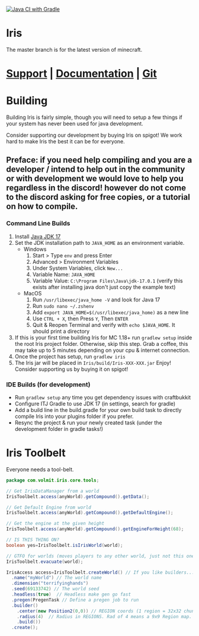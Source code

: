 [![Java CI with Gradle](https://github.com/OpenCommunity-Original/Iris/actions/workflows/gradle.yml/badge.svg)](https://github.com/OpenCommunity-Original/Iris/actions/workflows/gradle.yml)
# Iris

The master branch is for the latest version of minecraft.

# [Support](https://discord.gg/3xxPTpT) **|** [Documentation](https://docs.volmit.com/iris/) **|** [Git](https://github.com/IrisDimensions)

# Building

Building Iris is fairly simple, though you will need to setup a few things if your system has never been used for java
development.

Consider supporting our development by buying Iris on spigot! We work hard to make Iris the best it can be for everyone.

## Preface: if you need help compiling and you are a developer / intend to help out in the community or with development we would love to help you regardless in the discord! however do not come to the discord asking for free copies, or a tutorial on how to compile.

### Command Line Builds

1. Install [Java JDK 17](https://www.oracle.com/java/technologies/javase/jdk17-archive-downloads.html)
2. Set the JDK installation path to `JAVA_HOME` as an environment variable.
    * Windows
        1. Start > Type `env` and press Enter
        2. Advanced > Environment Variables
        3. Under System Variables, click `New...`
        4. Variable Name: `JAVA_HOME`
        5. Variable Value: `C:\Program Files\Java\jdk-17.0.1` (verify this exists after installing java don't just copy
           the example text)
    * MacOS
        1. Run `/usr/libexec/java_home -V` and look for Java 17
        2. Run `sudo nano ~/.zshenv`
        3. Add `export JAVA_HOME=$(/usr/libexec/java_home)` as a new line
        4. Use `CTRL + X`, then Press `Y`, Then `ENTER`
        5. Quit & Reopen Terminal and verify with `echo $JAVA_HOME`. It should print a directory
3. If this is your first time building Iris for MC 1.18+ run `gradlew setup` inside the root Iris project folder.
   Otherwise, skip this step. Grab a coffee, this may take up to 5 minutes depending on your cpu & internet connection.
4. Once the project has setup, run `gradlew iris`
5. The Iris jar will be placed in `Iris/build/Iris-XXX-XXX.jar` Enjoy! Consider supporting us by buying it on spigot!

### IDE Builds (for development)

* Run `gradlew setup` any time you get dependency issues with craftbukkit
* Configure ITJ Gradle to use JDK 17 (in settings, search for gradle)
* Add a build line in the build.gradle for your own build task to directly compile Iris into your plugins folder if you
  prefer.
* Resync the project & run your newly created task (under the development folder in gradle tasks!)

# Iris Toolbelt

Everyone needs a tool-belt.

```java
package com.volmit.iris.core.tools;

// Get IrisDataManager from a world
IrisToolbelt.access(anyWorld).getCompound().getData();

// Get Default Engine from world
IrisToolbelt.access(anyWorld).getCompound().getDefaultEngine();

// Get the engine at the given height
IrisToolbelt.access(anyWorld).getCompound().getEngineForHeight(68);

// IS THIS THING ON?
boolean yes=IrisToolbelt.isIrisWorld(world);

// GTFO for worlds (moves players to any other world, just not this one)
IrisToolbelt.evacuate(world);

IrisAccess access=IrisToolbelt.createWorld() // If you like builders...
  .name("myWorld") // The world name
  .dimension("terrifyinghands")
  .seed(69133742) // The world seed
  .headless(true)  // Headless make gen go fast
  .pregen(PregenTask // Define a pregen job to run
  .builder()
    .center(new Position2(0,0)) // REGION coords (1 region = 32x32 chunks)
    .radius(4)  // Radius in REGIONS. Rad of 4 means a 9x9 Region map.
    .build())
  .create();
```
